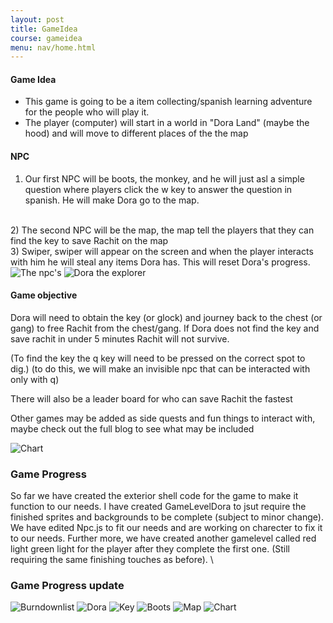 ```yaml
---
layout: post
title: GameIdea
course: gameidea
menu: nav/home.html
---
```


#### Game Idea

- This game is going to be a item collecting/spanish learning adventure for the people who will play it.
- The player (computer) will start in a world in "Dora Land" (maybe the hood) and will move to different places of the the map

#### NPC

1) Our first NPC will be boots, the monkey, and he will just asl a simple question where players click the w key to answer the question in spanish. He will make Dora go to the map.
<br>
2) The second NPC will be the map, the map tell the players that they can find the key to save Rachit on the map
<br>
3) Swiper, swiper will appear on the screen and when the player interacts with him he will steal any items Dora has. This will reset Dora's progress.

<div class="image-gallery"> 
  <img src="https://i.imgur.com/OVD7icn.png" alt="The npc's">
  <img src="https://i.imgur.com/xmQzYyj.png" alt="Dora the explorer">
</div>

#### Game objective

Dora will need to obtain the key (or glock) and journey back to the chest (or gang) to free Rachit from the chest/gang. If Dora does not find the key and save rachit in under 5 minutes Rachit will not survive.

(To find the key the q key will need to be pressed on the correct spot to dig.)
(to do this, we will make an invisible npc that can be interacted with only with q)

There will also be a leader board for who can save Rachit the fastest

Other games may be added as side quests and fun things to interact with, maybe check out the full blog to see what may be included

<div class="image-gallery"> 
  <img src="https://i.imgur.com/aKZFrTm.jpeg" alt="Chart">
</div>

### Game Progress

So far we have created the exterior shell code for the game to make it function to our needs. I have created GameLevelDora to jsut require the finished sprites and backgrounds to be complete (subject to minor change). We have edited Npc.js to fit our needs and are working on charecter to fix it to our needs. Further more, we have created another gamelevel called red light green light for the player after they complete the first one. (Still requiring the same finishing touches as before). \


### Game Progress update 
<div class="image-gallery"> 
  <img src="https://i.imgur.com/vkJQtPl.png" alt="Burndownlist">
  <img src="https://imgur.com/a85a1cf0-52c6-4ed2-8f2d-db9236763cd5" alt="Dora">
  <img src="https://i.imgur.com/7Uzm2cW.png" alt="Key">
  <img src="https://i.imgur.com/9CMvbRH.png" alt="Boots">
  <img src="https://i.imgur.com/4NnCJg2.png" alt="Map">
  <img src="blob:https://imgur.com/e395e57f-2d4f-4012-b08f-50dcbf87a34f" alt="Chart">
</div>